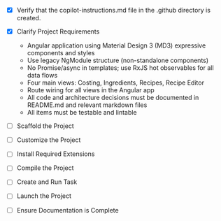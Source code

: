 - [x] Verify that the copilot-instructions.md file in the .github directory is created.

- [x] Clarify Project Requirements
  - Angular application using Material Design 3 (MD3) expressive components and styles
  - Use legacy NgModule structure (non-standalone components)
  - No Promise/async in templates; use RxJS hot observables for all data flows
  - Four main views: Costing, Ingredients, Recipes, Recipe Editor
  - Route wiring for all views in the Angular app
  - All code and architecture decisions must be documented in README.md and relevant markdown files
  - All items must be testable and lintable
- [ ] Scaffold the Project
- [ ] Customize the Project
- [ ] Install Required Extensions
- [ ] Compile the Project
- [ ] Create and Run Task
- [ ] Launch the Project
- [ ] Ensure Documentation is Complete
